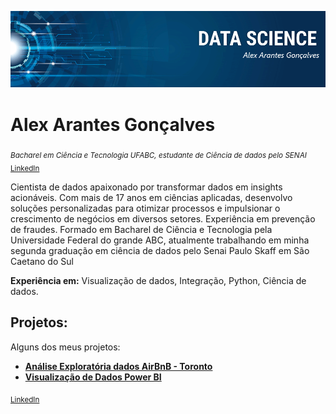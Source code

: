 <p align="center">
  <img src="banner.png" >
</p>

# Alex Arantes Gonçalves
<sub>*Bacharel em Ciência e Tecnologia UFABC, estudante de Ciência de dados pelo SENAI*</sub>
<sub>[LinkedIn](https://www.linkedin.com/in/alex-a-goncalves/)</sub>

Cientista de dados apaixonado por transformar dados em insights acionáveis. Com mais de 17 anos em ciências aplicadas, desenvolvo soluções personalizadas para otimizar processos e impulsionar o crescimento de negócios em diversos setores. Experiência em prevenção de fraudes.
Formado em Bacharel de Ciência e Tecnologia pela Universidade Federal do grande ABC, atualmente trabalhando em minha segunda graduação em ciência de dados pelo Senai Paulo Skaff em São Caetano do Sul

**Experiência em:** Visualização de dados, Integração, Python, Ciência de dados.

## Projetos:
Alguns dos meus projetos:

* **[Análise Exploratória dados AirBnB - Toronto](https://github.com/Axargon/ds_portfolio_In/blob/master/Analysing_Airbnb_Data_for_Toronto.ipynb)**
* **[Visualização de Dados Power BI ](https://github.com/Axargon/data_visualization/blob/master/README.md)**


 
 
 <!-- *Links:*-->
 <sub>[LinkedIn](https://www.linkedin.com/in/alex-a-goncalves/)</sub>

